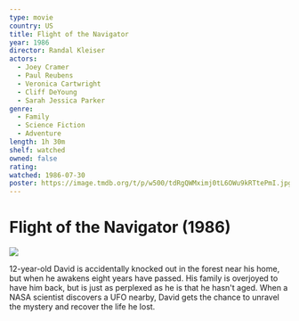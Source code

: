 ```yaml
---
type: movie
country: US
title: Flight of the Navigator
year: 1986
director: Randal Kleiser
actors:
  - Joey Cramer
  - Paul Reubens
  - Veronica Cartwright
  - Cliff DeYoung
  - Sarah Jessica Parker
genre:
  - Family
  - Science Fiction
  - Adventure
length: 1h 30m
shelf: watched
owned: false
rating:
watched: 1986-07-30
poster: https://image.tmdb.org/t/p/w500/tdRgQWMximj0tL6OWu9kRTtePmI.jpg
---
```


# Flight of the Navigator (1986)

![](https://image.tmdb.org/t/p/w500/tdRgQWMximj0tL6OWu9kRTtePmI.jpg)

12-year-old David is accidentally knocked out in the forest near his home, but when he awakens eight years have passed. His family is overjoyed to have him back, but is just as perplexed as he is that he hasn't aged. When a NASA scientist discovers a UFO nearby, David gets the chance to unravel the mystery and recover the life he lost.